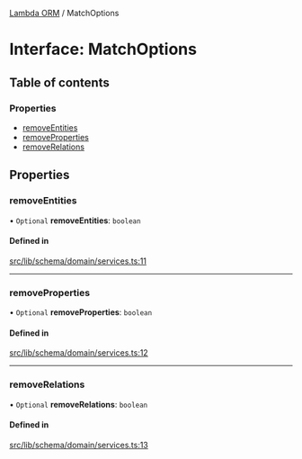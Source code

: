 [Lambda ORM](../README.md) / MatchOptions

# Interface: MatchOptions

## Table of contents

### Properties

- [removeEntities](MatchOptions.md#removeentities)
- [removeProperties](MatchOptions.md#removeproperties)
- [removeRelations](MatchOptions.md#removerelations)

## Properties

### removeEntities

• `Optional` **removeEntities**: `boolean`

#### Defined in

[src/lib/schema/domain/services.ts:11](https://github.com/lambda-orm/lambdaorm-base/blob/718fa7249304e448c36276215c5894bb7b365dbd/src/lib/schema/domain/services.ts#L11)

___

### removeProperties

• `Optional` **removeProperties**: `boolean`

#### Defined in

[src/lib/schema/domain/services.ts:12](https://github.com/lambda-orm/lambdaorm-base/blob/718fa7249304e448c36276215c5894bb7b365dbd/src/lib/schema/domain/services.ts#L12)

___

### removeRelations

• `Optional` **removeRelations**: `boolean`

#### Defined in

[src/lib/schema/domain/services.ts:13](https://github.com/lambda-orm/lambdaorm-base/blob/718fa7249304e448c36276215c5894bb7b365dbd/src/lib/schema/domain/services.ts#L13)
